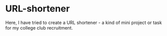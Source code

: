 # URL-shortener
Here, I have tried to create a URL shortener - a kind of mini project or task for my college club recruitment.
